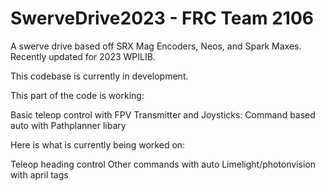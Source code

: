 # SwerveDrive2023 - FRC Team 2106
A swerve drive based off SRX Mag Encoders, Neos, and Spark Maxes. Recently updated for 2023 WPILIB.

This codebase is currently in development.

This part of the code is working:

Basic teleop control with FPV Transmitter and Joysticks:
Command based auto with Pathplanner libary

Here is what is currently being worked on:

Teleop heading control
Other commands with auto
Limelight/photonvision with april tags


